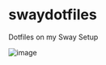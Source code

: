 # swaydotfiles
Dotfiles on my Sway Setup

![image](https://github.com/inspectorgadget03/swaydotfiles/assets/62564400/7f632f8f-a80d-424f-8207-ad081aa2f611)
